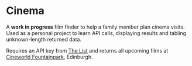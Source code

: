 # Cinema

A **work in progress** film finder to help a family member plan cinema visits. Used as a personal project to learn API calls, displaying results and tabling unknown-length returned data.

Requires an API key from [The List](https://api.thelist.co.uk) and returns all upcoming films at [Cineworld Fountainpark](https://www.cineworld.co.uk), Edinburgh.